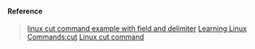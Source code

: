 
#### Reference

> [linux cut command example with field and delimiter](https://alvinalexander.com/linux-unix/linux-cut-command-field-number-delimiter-example)
> [Learning Linux Commands:cut](https://linuxconfig.org/learning-linux-commands-cut)
> [Linux cut command](https://www.computerhope.com/unix/ucut.htm)
